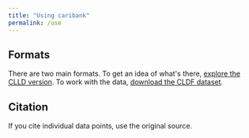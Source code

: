 ```yaml
---
title: "Using caribank"
permalink: /use
---
```


## Formats
There are two main formats.
To get an idea of what's there, [explore the CLLD version](http://caribank-9c39841b5eae.herokuapp.com/).
To work with the data, [download the CLDF dataset](https://github.com/caribank/caribank).

## Citation
If you cite individual data points, use the original source.